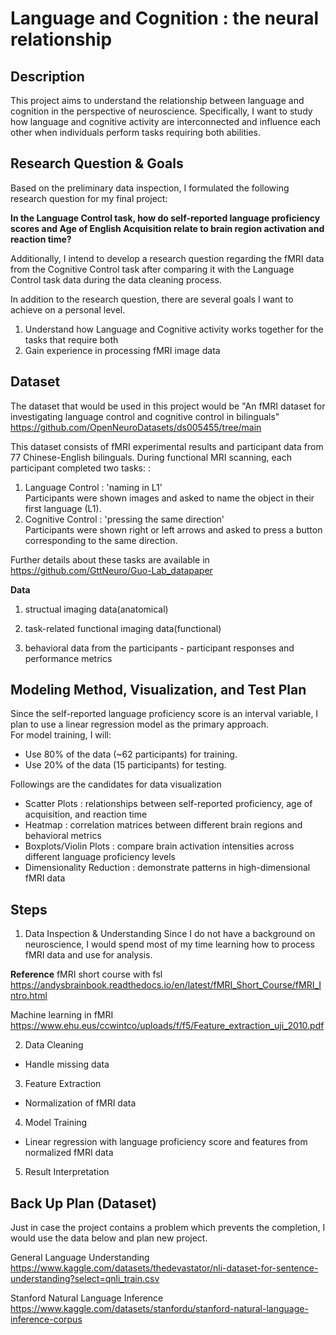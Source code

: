 # Language and Cognition : the neural relationship

## Description

This project aims to understand the relationship between language and cognition in the perspective of neuroscience. Specifically, I want to study how language and cognitive activity are interconnected and influence each other when individuals perform tasks requiring both abilities. 

## Research Question & Goals
Based on the preliminary data inspection, I formulated the following research question for my final project:

**In the Language Control task, how do self-reported language proficiency scores and Age of English Acquisition relate to brain region activation and reaction time?**

Additionally, I intend to develop a research question regarding the fMRI data from the Cognitive Control task after comparing it with the Language Control task data during the data cleaning process.

In addition to the research question, there are several goals I want to achieve on a personal level.
1. Understand how Language and Cognitive activity works together for the tasks that require both
2. Gain experience in processing fMRI image data

## Dataset
The dataset that would be used in this project would be "An fMRI dataset for investigating language control and cognitive control in bilinguals" https://github.com/OpenNeuroDatasets/ds005455/tree/main

This dataset consists of fMRI experimental results and participant data from 77 Chinese-English bilinguals. During functional MRI scanning, each participant completed two tasks: : <br>
1. Language Control : 'naming in L1'<br>
Participants were shown images and asked to name the object in their first language (L1). <br>
2. Cognitive Control : 'pressing the same direction'<br>
Participants were shown right or left arrows and asked to press a button corresponding to the same direction.

Further details about these tasks are available in https://github.com/GttNeuro/Guo-Lab_datapaper 

**Data**
1. structual imaging data(anatomical)

2. task-related functional imaging data(functional)

3. behavioral data from the participants - participant responses and performance metrics


## Modeling Method, Visualization, and Test Plan
Since the self-reported language proficiency score is an interval variable, I plan to use a linear regression model as the primary approach.<br>
For model training, I will:
* Use 80% of the data (~62 participants) for training.
* Use 20% of the data (15 participants) for testing.

Followings are the candidates for data visualization 
* Scatter Plots : relationships between self-reported proficiency, age of acquisition, and reaction time
* Heatmap : correlation matrices between different brain regions and behavioral metrics
* Boxplots/Violin Plots : compare brain activation intensities across different language proficiency levels
* Dimensionality Reduction : demonstrate patterns in high-dimensional fMRI data<br>


## Steps
1. Data Inspection & Understanding
Since I do not have a background on neuroscience, I would spend most of my time learning how to process fMRI data and use for analysis.

**Reference**
fMRI short course with fsl https://andysbrainbook.readthedocs.io/en/latest/fMRI_Short_Course/fMRI_Intro.html

Machine learning in fMRI https://www.ehu.eus/ccwintco/uploads/f/f5/Feature_extraction_uji_2010.pdf


2. Data Cleaning 
* Handle missing data

3. Feature Extraction
* Normalization of fMRI data

4. Model Training
* Linear regression with language proficiency score and features from normalized fMRI data

5. Result Interpretation


## Back Up Plan (Dataset)
Just in case the project contains a problem which prevents the completion, I would use the data below and plan new project.

General Language Understanding
https://www.kaggle.com/datasets/thedevastator/nli-dataset-for-sentence-understanding?select=qnli_train.csv

Stanford Natural Language Inference
https://www.kaggle.com/datasets/stanfordu/stanford-natural-language-inference-corpus